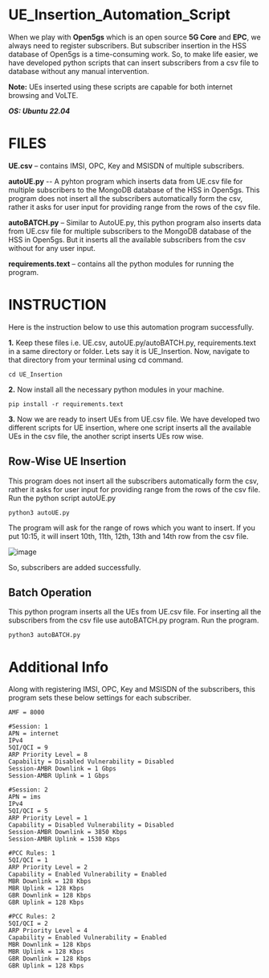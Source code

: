 # UE_Insertion_Automation_Script
When we play with **Open5gs** which is an open source **5G Core** and **EPC**, we always need to register subscribers. But subscriber insertion in the HSS database of Open5gs is a time-consuming work. So, to make life easier, we have developed python scripts that can insert subscribers from a csv file to database without any manual intervention.

**Note:** UEs inserted using these scripts are capable for both internet browsing and VoLTE.

***OS: Ubuntu 22.04***

# FILES

**UE.csv** – contains IMSI, OPC, Key and MSISDN of multiple subscribers.

**autoUE.py** -- A pyhton program which inserts data from UE.csv file for multiple subscribers to the MongoDB database of the HSS in Open5gs. This program does not insert all the subscribers automatically form the csv, rather it asks for user input for providing range from the rows of the csv file.

**autoBATCH.py** – Similar to AutoUE.py, this python program also inserts data from UE.csv file for multiple subscribers to the MongoDB database of the HSS in Open5gs. But it inserts all the available subscribers from the csv without for any user input.

**requirements.text** –  contains all the python modules for running the program.

# INSTRUCTION
Here is the instruction below to use this automation program successfully.

**1.** Keep these files i.e. UE.csv, autoUE.py/autoBATCH.py, requirements.text in a same directory or folder. Lets say it is UE_Insertion. Now, navigate to that directory from your terminal using cd command.

    cd UE_Insertion

**2.** Now install all the necessary python modules in your machine.

    pip install -r requirements.text

**3.** Now we are ready to insert UEs from UE.csv file. We have developed two different scripts for UE insertion, where one script inserts all the available UEs in the csv file, the another script inserts UEs row wise. 

## Row-Wise UE Insertion
This program does not insert all the subscribers automatically form the csv, rather it asks for user input for providing range from the rows of the csv file.
Run the python script autoUE.py

    python3 autoUE.py

The program will ask for the range of rows which you want to insert. If you put 10:15, it will insert 10th, 11th, 12th, 13th and 14th row from the csv file.

![image](https://github.com/AshiqRashid/UE_Insertion_Automation_Script/assets/136219283/6534ff36-3fe2-4162-969b-3108096f7aad)

So, subscribers are added successfully.

## Batch Operation
This python program inserts all the UEs from UE.csv file.
For inserting all the subscribers from the csv file use autoBATCH.py program. Run the program.

    python3 autoBATCH.py
    
# Additional Info

Along with registering IMSI, OPC, Key and MSISDN of the subscribers, this program sets these below settings for each subscriber.

    AMF = 8000

    #Session: 1
    APN = internet
    IPv4
    5QI/QCI = 9
    ARP Priority Level = 8
    Capability = Disabled Vulnerability = Disabled
    Session-AMBR Downlink = 1 Gbps
    Session-AMBR Uplink = 1 Gbps

    #Session: 2
    APN = ims
    IPv4
    5QI/QCI = 5
    ARP Priority Level = 1
    Capability = Disabled Vulnerability = Disabled
    Session-AMBR Downlink = 3850 Kbps
    Session-AMBR Uplink = 1530 Kbps

    #PCC Rules: 1
    5QI/QCI = 1
    ARP Priority Level = 2
    Capability = Enabled Vulnerability = Enabled
    MBR Downlink = 128 Kbps
    MBR Uplink = 128 Kbps
    GBR Downlink = 128 Kbps
    GBR Uplink = 128 Kbps

    #PCC Rules: 2
    5QI/QCI = 2
    ARP Priority Level = 4
    Capability = Enabled Vulnerability = Enabled
    MBR Downlink = 128 Kbps
    MBR Uplink = 128 Kbps
    GBR Downlink = 128 Kbps
    GBR Uplink = 128 Kbps
